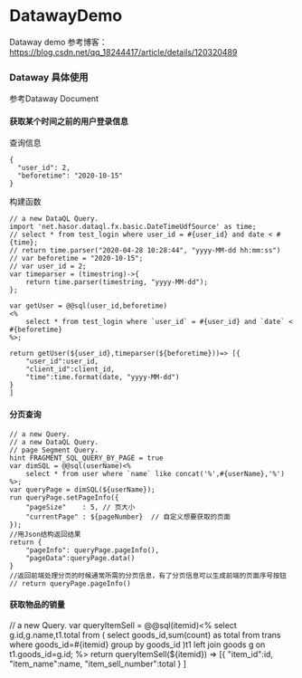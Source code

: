 # DatawayDemo
Dataway demo
参考博客：https://blog.csdn.net/qq_18244417/article/details/120320489


### Dataway 具体使用
参考Dataway Document


#### 获取某个时间之前的用户登录信息
查询信息
```
{
  "user_id": 2,
  "beforetime": "2020-10-15"
}
```
构建函数
```
// a new DataQL Query.
import 'net.hasor.dataql.fx.basic.DateTimeUdfSource' as time;
// select * from test_login where user_id = #{user_id} and date < #{time};
// return time.parser("2020-04-28 10:28:44", "yyyy-MM-dd hh:mm:ss")
// var beforetime = "2020-10-15";
// var user_id = 2;
var timeparser = (timestring)->{
    return time.parser(timestring, "yyyy-MM-dd");
};

var getUser = @@sql(user_id,beforetime)
<%
    select * from test_login where `user_id` = #{user_id} and `date` < #{beforetime} 
%>;

return getUser(${user_id},timeparser(${beforetime}))=> [{
    "user_id":user_id,
    "client_id":client_id,
    "time":time.format(date, "yyyy-MM-dd")
}
]
```
#### 分页查询
```
// a new Query.
// a new DataQL Query.
// page Segment Query.
hint FRAGMENT_SQL_QUERY_BY_PAGE = true
var dimSQL = @@sql(userName)<%
    select * from user where `name` like concat('%',#{userName},'%')
%>;
var queryPage = dimSQL(${userName});
run queryPage.setPageInfo({
    "pageSize"    : 5, // 页大小
    "currentPage" : ${pageNumber}  // 自定义想要获取的页面
});
//用Json结构返回结果
return {
    "pageInfo": queryPage.pageInfo(),
    "pageData":queryPage.data()
}
//返回前端处理分页的时候通常所需的分页信息，有了分页信息可以生成前端的页面序号按钮
// return queryPage.pageInfo()
```
#### 获取物品的销量
// a new Query.
var queryItemSell = @@sql(itemid)<%
select g.id,g.name,t1.total
from
(
select goods_id,sum(count) as total
from trans 
where goods_id=#{itemid}
group by goods_id
)t1
left join goods g
on t1.goods_id=g.id;
%>
return queryItemSell(${itemid}) =>
 [{
    "item_id":id,
    "item_name":name,
    "item_sell_number":total
}
]
